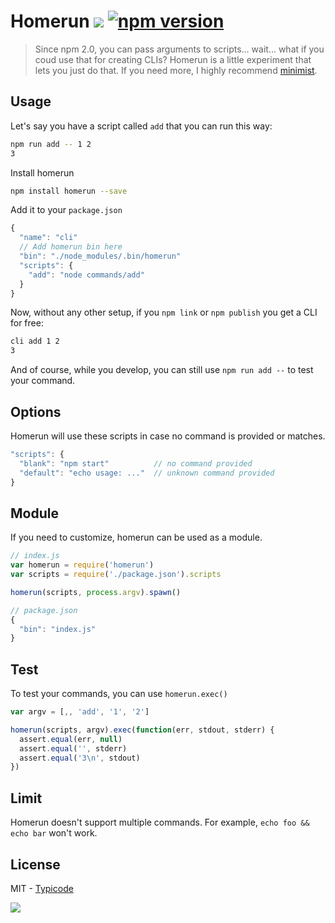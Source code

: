 # Homerun [![](https://travis-ci.org/typicode/homerun.svg?branch=master)](https://travis-ci.org/typicode/homerun) [![npm version](https://badge.fury.io/js/homerun.svg)](http://badge.fury.io/js/homerun)

> Since npm 2.0, you can pass arguments to scripts... wait... what if you coud use that for creating CLIs?
Homerun is a little experiment that lets you just do that. If you need more, I highly recommend [minimist](https://github.com/substack/minimist).

## Usage

Let's say you have a script called `add` that you can run this way:

```bash
npm run add -- 1 2
3
```

Install homerun

```bash
npm install homerun --save
```

Add it to your `package.json`

```javascript
{
  "name": "cli"
  // Add homerun bin here
  "bin": "./node_modules/.bin/homerun" 
  "scripts": {
    "add": "node commands/add"
  }
}
```

Now, without any other setup, if you `npm link` or `npm publish` you get a CLI for free:

```bash
cli add 1 2
3
```

And of course, while you develop, you can still use `npm run add --` to test your command. 

## Options

Homerun will use these scripts in case no command is provided or matches.

```javascript
"scripts": {
  "blank": "npm start"          // no command provided
  "default": "echo usage: ..."  // unknown command provided
}
```

## Module

If you need to customize, homerun can be used as a module.

```javascript
// index.js
var homerun = require('homerun')
var scripts = require('./package.json').scripts

homerun(scripts, process.argv).spawn()
```

```javascript
// package.json
{
  "bin": "index.js"
}
```

## Test

To test your commands, you can use `homerun.exec()`

```javascript
var argv = [,, 'add', '1', '2']

homerun(scripts, argv).exec(function(err, stdout, stderr) {
  assert.equal(err, null)
  assert.equal('', stderr)
  assert.equal('3\n', stdout)
})
```

## Limit

Homerun doesn't support multiple commands. For example, `echo foo && echo bar` won't work.

## License

MIT - [Typicode](https://github.com/typicode)

![](http://i.imgur.com/Bs7wA8v.gif)
